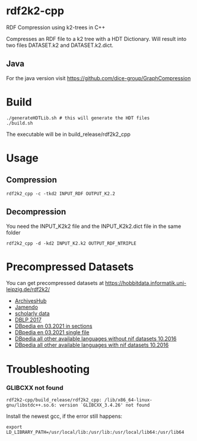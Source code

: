 # rdf2k2-cpp
RDF Compression using k2-trees in C++

Compresses an RDF file to a k2 tree with a HDT Dictionary. Will result into two files DATASET.k2 and DATASET.k2.dict.

## Java

For the java version visit https://github.com/dice-group/GraphCompression

# Build

```
./generateHDTLib.sh # this will generate the HDT files 
./build.sh
```
The executable will be in build_release/rdf2k2_cpp 

# Usage

## Compression

```
rdf2k2_cpp -c -tkd2 INPUT_RDF OUTPUT_K2.2
```

## Decompression
You need the INPUT_K2k2 file and the INPUT_K2k2.dict file in the same folder

```
rdf2k2_cpp -d -kd2 INPUT_K2.k2 OUTPUT_RDF_NTRIPLE
```

# Precompressed Datasets

You can get precompressed datasets at https://hobbitdata.informatik.uni-leipzig.de/rdf2k2/

* [ArchivesHub](https://hobbitdata.informatik.uni-leipzig.de/rdf2k2/archiveshub/)
* [Jamendo](https://hobbitdata.informatik.uni-leipzig.de/rdf2k2/jamendo/)
* [scholarly data](https://hobbitdata.informatik.uni-leipzig.de/rdf2k2/scholarlydata/)
* [DBLP 2017](https://hobbitdata.informatik.uni-leipzig.de/rdf2k2/dblp-2017/)
* [DBpedia en 03.2021 in sections](https://hobbitdata.informatik.uni-leipzig.de/rdf2k2/dbpedia-03_2021/dbpedia-sections/)
* [DBpedia en 03.2021 single file](https://hobbitdata.informatik.uni-leipzig.de/rdf2k2/dbpedia-03_2021/)
* [DBpedia all other available languages without nif datasets 10.2016](https://hobbitdata.informatik.uni-leipzig.de/rdf2k2/dbpedia-10_2016/)
* [DBpedia all other available languages with nif datasets 10.2016](https://hobbitdata.informatik.uni-leipzig.de/rdf2k2/dbpedia-10_2016-nif/)


# Troubleshooting

### GLIBCXX not found

```
rdf2k2-cpp/build_release/rdf2k2_cpp: /lib/x86_64-linux-gnu/libstdc++.so.6: version `GLIBCXX_3.4.26' not found 
```

Install the newest gcc, if the error still happens:

```
export LD_LIBRARY_PATH=/usr/local/lib:/usr/lib:/usr/local/lib64:/usr/lib64
```
